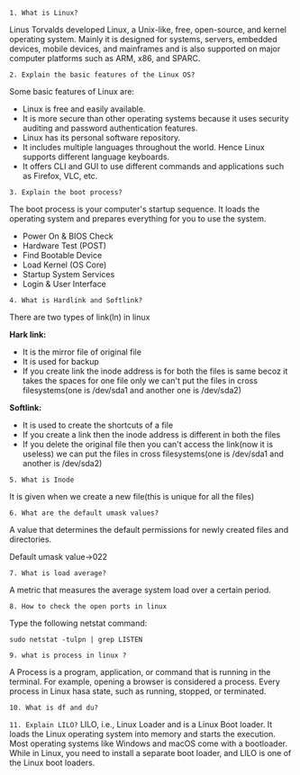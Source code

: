 `1. What is Linux?`

Linus Torvalds developed Linux, a Unix-like, free, open-source, and kernel operating system. Mainly it is designed for systems, servers, embedded devices, mobile devices, and mainframes and is also supported on major computer platforms such as ARM, x86, and SPARC.

`2. Explain the basic features of the Linux OS?`

Some basic features of Linux are:
- Linux is free and easily available.
- It is more secure than other operating systems because it uses security auditing and password authentication features.
- Linux has its personal software repository.
- It includes multiple languages throughout the world. Hence Linux supports different language keyboards.
- It offers CLI and GUI to use different commands and applications such as Firefox, VLC, etc.

`3. Explain the boot process?`

The boot process is your computer's startup sequence. It loads the operating system and prepares everything for you to use the system.
- Power On & BIOS Check
- Hardware Test (POST)
- Find Bootable Device
- Load Kernel (OS Core)
- Startup System Services
- Login & User Interface

`4. What is Hardlink and Softlink?`

There are two types of link(ln) in linux

**Hark link:** 
- It is the mirror file of original file
- It is used for backup
- If you create link the inode address is for both the files is same becoz it takes the spaces for one file only we can't put the files in cross filesystems(one is /dev/sda1 and another one is /dev/sda2)

**Softlink:**
- It is used to create the shortcuts of a file
- If you create a link then the inode address is different in both the files
- If you delete the original file then you can't access the link(now it is useless) we can put the files in cross filesystems(one is /dev/sda1 and another is /dev/sda2)

`5. What is Inode`

It is given when we create a new file(this is unique for all the files)

`6. What are the default umask values?`

A value that determines the default permissions for newly created files and directories.

Default umask value→022

`7. What is load average?`

 A metric that measures the average system load over a certain period.

`8. How to check the open ports in linux`

Type the following netstat command:
```
sudo netstat -tulpn | grep LISTEN
```
`9. what is process in linux ?`

A Process is a program, application, or command that is running in the terminal. For example, opening a browser is considered a process. Every process in Linux hasa state, such as running, stopped, or terminated. 

`10. What is df and du?`

`11. Explain LILO?`
LILO, i.e., Linux Loader and is a Linux Boot loader. It loads the Linux operating system into memory and starts the execution. Most operating systems like Windows and macOS come with a bootloader. While in Linux, you need to install a separate boot loader, and LILO is one of the Linux boot loaders.
